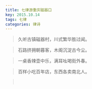 ```yaml
---
title: 七律游重庆磁器口
key: 2015.10.14
tags: 七律
categories: 律诗
---
```


<blockquote class="blockquote-center">久听古镇磁器村，川式繁华胜过闻。
</blockquote>
<blockquote class="blockquote-center">石路挤拥朝暮客，木阁沉淀古今尘。
</blockquote>
<blockquote class="blockquote-center">一桌香辣壶中乐，满耳吆喝街外春。
</blockquote>
<blockquote class="blockquote-center">百样小吃百年店，东西各卖南北人。
</blockquote>
<blockquote class="blockquote-center"></br>
</blockquote>
